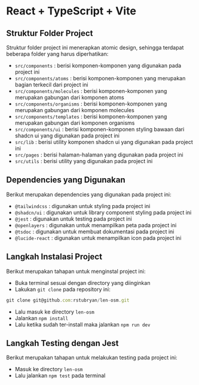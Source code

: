 # React + TypeScript + Vite

## Struktur Folder Project

Struktur folder project ini menerapkan atomic design, sehingga terdapat beberapa folder yang harus diperhatikan:

- `src/components` : berisi komponen-komponen yang digunakan pada project ini
- `src/components/atoms` : berisi komponen-komponen yang merupakan bagian terkecil dari project ini
- `src/components/molecules` : berisi komponen-komponen yang merupakan gabungan dari komponen atoms
- `src/components/organisms` : berisi komponen-komponen yang merupakan gabungan dari komponen molecules
- `src/components/templates` : berisi komponen-komponen yang merupakan gabungan dari komponen organisms
- `src/components/ui` : berisi komponen-komponen styling bawaan dari shadcn ui yang digunakan pada project ini
- `src/lib` : berisi utility komponen shadcn ui yang digunakan pada project ini
- `src/pages` : berisi halaman-halaman yang digunakan pada project ini
- `src/utils` : berisi utility yang digunakan pada project ini

## Dependencies yang Digunakan

Berikut merupakan dependencies yang digunakan pada project ini:

- `@tailwindcss` : digunakan untuk styling pada project ini
- `@shadcn/ui` : digunakan untuk library component styling pada project ini
- `@jest` : digunakan untuk testing pada project ini
- `@openlayers` : digunakan untuk menampilkan peta pada project ini
- `@tsdoc` : digunakan untuk membuat dokumentasi pada project ini
- `@lucide-react` : digunakan untuk menampilkan icon pada project ini

## Langkah Instalasi Project

Berikut merupakan tahapan untuk menginstal project ini:

- Buka terminal sesuai dengan directory yang diinginkan
- Lakukan `git clone` pada repository ini:

```js
git clone git@github.com:rstubryan/len-osm.git
```

- Lalu masuk ke directory `len-osm`
- Jalankan `npm install`
- Lalu ketika sudah ter-install maka jalankan `npm run dev`

## Langkah Testing dengan Jest

Berikut merupakan tahapan untuk melakukan testing pada project ini:

- Masuk ke directory `len-osm`
- Lalu jalankan `npm test` pada terminal
